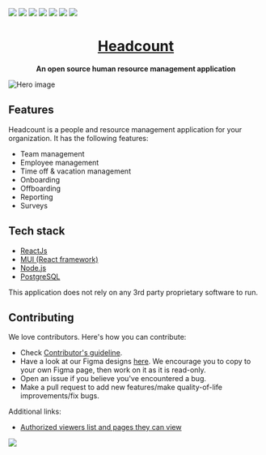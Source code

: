 ![](https://img.shields.io/github/license/bluewave-labs/bluewave-hrm)
![](https://img.shields.io/github/repo-size/bluewave-labs/bluewave-hrm)
![](https://img.shields.io/github/commit-activity/w/bluewave-labs/bluewave-hrm)
![](https://img.shields.io/github/last-commit/bluewave-labs/bluewave-hrm)
![](https://img.shields.io/github/languages/top/bluewave-labs/bluewave-hrm)
![](https://img.shields.io/github/issues-pr/bluewave-labs/bluewave-hrm)
![](https://img.shields.io/github/issues/bluewave-labs/bluewave-hrm)

<h1 align="center"><a href="https://bluewavelabs.ca" target="_blank">Headcount</a></h1>

<p align="center"><strong>An open source human resource management application</strong></p>

![Hero image](https://github.com/user-attachments/assets/47cccd52-36ab-4a94-a7f0-e7006647476e)

## Features 

Headcount is a people and resource management application for your organization. It has the following features: 

- Team management
- Employee management
- Time off & vacation management
- Onboarding
- Offboarding
- Reporting
- Surveys

## Tech stack

* [ReactJs](https://react.dev/)
* [MUI (React framework)](https://mui.com/)
* [Node.js](https://nodejs.org/en)
* [PostgreSQL](https://www.postgresql.org/)

This application does not rely on any 3rd party proprietary software to run.

## Contributing

We love contributors. Here's how you can contribute:

* Check [Contributor's guideline](https://github.com/bluewave-labs/headcount/blob/master/CONTRIBUTING.md).
* Have a look at our Figma designs [here](https://www.figma.com/design/GC5nLN8GAXV9NJkzEnDRj3/HRM-app?node-id=1-1207&t=adcmoAcr96lq7Fkb-1). We encourage you to copy to your own Figma page, then work on it as it is read-only.
* Open an issue if you believe you've encountered a bug.
* Make a pull request to add new features/make quality-of-life improvements/fix bugs.

Additional links: 

- [Authorized viewers list and pages they can view](https://docs.google.com/spreadsheets/d/14uDT2n0oRYgZLE3BzrQIvzmSzGA2C8588glhEPP7ILA/edit?gid=0#gid=0)

<a href="https://github.com/bluewave-labs/hrm/graphs/contributors">
  <img src="https://contrib.rocks/image?repo=bluewave-labs/headcount" />
</a>


